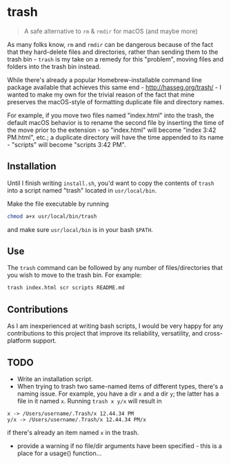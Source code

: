 # trash
> A safe alternative to `rm` & `rmdir` for macOS (and maybe more)

As many folks know, `rm` and `rmdir` can be dangerous because of the fact that they hard-delete files and directories, rather than sending them to the trash bin - `trash` is my take on a remedy for this "problem", moving files and folders into the trash bin instead.

While there's already a popular Homebrew-installable command line package available that achieves this same end - http://hasseg.org/trash/ - I wanted to make my own for the trivial reason of the fact that mine preserves the macOS-style of formatting duplicate file and directory names.

For example, if you move two files named "index.html" into the trash, the default macOS behavior is to rename the second file by inserting the time of the move prior to the extension - so "index.html" will become "index 3:42 PM.html", etc.; a duplicate directory will have the time appended to its name - "scripts" will become "scripts 3:42 PM".

## Installation

Until I finish writing `install.sh`, you'd want to copy the contents of `trash` into a script named "trash" located in `usr/local/bin`.

Make the file executable by running

```bash
chmod a+x usr/local/bin/trash
```

and make sure `usr/local/bin` is in your bash `$PATH`.

## Use

The `trash` command can be followed by any number of files/directories that you wish to move to the trash bin. For example:

```bash
trash index.html scr scripts README.md
```

## Contributions

As I am inexperienced at writing bash scripts, I would be very happy for any contributions to this project that improve its reliability, versatility, and cross-platform support.

## TODO

- Write an installation script.
- When trying to trash two same-named items of different types, there's a naming issue. For example, you have a dir `x` and a dir `y`; the latter has a file in it named `x`. Running `trash x y/x` will result in
```
x -> /Users/username/.Trash/x 12.44.34 PM
y/x -> /Users/username/.Trash/x 12.44.34 PM/x
```
if there's already an item named `x` in the trash.

- provide a warning if no file/dir arguments have been specified - this is a place for a usage() function...
